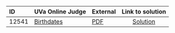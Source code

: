 | ID | UVa Online Judge | External | Link to solution |
|:---|:---|:---|:---:|
| 12541 | [Birthdates](https://onlinejudge.org/index.php?option=com_onlinejudge&Itemid=8&category=625&page=show_problem&problem=3986) | [PDF](https://onlinejudge.org/external/125/12541.pdf) | [Solution](https%3A//github.com/versenyi98/programming-contests/tree/master/UVa%20Online%20Judge/12541%2520-%2520Birthdates)|

